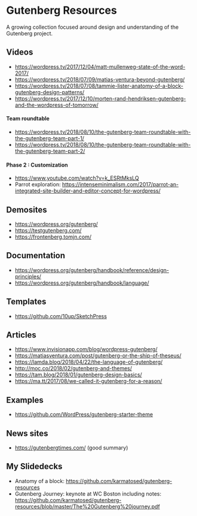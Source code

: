 # Gutenberg Resources
A growing collection focused around design and understanding of the Gutenberg project.

## Videos
- https://wordpress.tv/2017/12/04/matt-mullenweg-state-of-the-word-2017/
- https://wordpress.tv/2018/07/09/matias-ventura-beyond-gutenberg/
- https://wordpress.tv/2018/07/08/tammie-lister-anatomy-of-a-block-gutenberg-design-patterns/
- https://wordpress.tv/2017/12/10/morten-rand-hendriksen-gutenberg-and-the-wordpress-of-tomorrow/

#### Team roundtable
- https://wordpress.tv/2018/08/10/the-gutenberg-team-roundtable-with-the-gutenberg-team-part-1/
- https://wordpress.tv/2018/08/10/the-gutenberg-team-roundtable-with-the-gutenberg-team-part-2/

#### Phase 2 : Customization
- https://www.youtube.com/watch?v=k_ESRtMksLQ
- Parrot exploration: https://intenseminimalism.com/2017/parrot-an-integrated-site-builder-and-editor-concept-for-wordpress/

## Demosites
- https://wordpress.org/gutenberg/
- https://testgutenberg.com/
- https://frontenberg.tomjn.com/

## Documentation
- https://wordpress.org/gutenberg/handbook/reference/design-principles/
- https://wordpress.org/gutenberg/handbook/language/

## Templates
- https://github.com/10up/SketchPress

## Articles
- https://www.invisionapp.com/blog/wordpress-gutenberg/
- https://matiasventura.com/post/gutenberg-or-the-ship-of-theseus/
- https://lamda.blog/2018/04/22/the-language-of-gutenberg/
- http://moc.co/2018/02/gutenberg-and-themes/
- https://tam.blog/2018/01/gutenberg-design-basics/
- https://ma.tt/2017/08/we-called-it-gutenberg-for-a-reason/

## Examples
- https://github.com/WordPress/gutenberg-starter-theme

## News sites
- https://gutenbergtimes.com/ (good summary)

## My Slidedecks
- Anatomy of a block: https://github.com/karmatosed/gutenberg-resources
- Gutenberg Journey: keynote at WC Boston including notes: https://github.com/karmatosed/gutenberg-resources/blob/master/The%20Gutenberg%20journey.pdf
